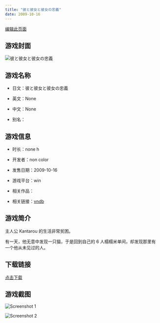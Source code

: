 ```yaml
---
title: "彼と彼女と彼女の忠義"
date: 2009-10-16
---
```

[编辑此页面](https://github.com/ACG-3/ADV3-source/blob/main/source/_posts/games/%E5%BD%BC%E3%81%A8%E5%BD%BC%E5%A5%B3%E3%81%A8%E5%BD%BC%E5%A5%B3%E3%81%AE%E5%BF%A0%E7%BE%A9.md)

## 游戏封面

![彼と彼女と彼女の忠義](https%3A//pan.timero.xyz/onedrive/img_lib_001/%E5%BD%BC%E3%81%A8%E5%BD%BC%E5%A5%B3%E3%81%A8%E5%BD%BC%E5%A5%B3%E3%81%AE%E5%BF%A0%E7%BE%A9_cover.avif)


## 游戏名称

- 日文：彼と彼女と彼女の忠義
- 英文：None
- 中文：None

- 别名：


## 游戏信息

- 时长：none h
- 开发者：non color
- 发售日期：2009-10-16
- 游戏平台：win
- 相关作品：

- 相关链接：[vndb](https://vndb.org/v4211)


## 游戏简介

主人公 Kantarou 的生活非常贫困。

有一天，他无意中发现一只猫，于是回到自己的 6 人榻榻米单间，却发现那里有一个他从未见过的人。




## 下载链接

[点击下载](https://pan.timero.xyz/onedrive/adv_lib_001/%E5%BD%BC%E3%81%A8%E5%BD%BC%E5%A5%B3%E3%81%A8%E5%BD%BC%E5%A5%B3%E3%81%AE%E5%BF%A0%E7%BE%A9)


## 游戏截图


![Screenshot 1](https%3A//pan.timero.xyz/onedrive/img_lib_001/%E5%BD%BC%E3%81%A8%E5%BD%BC%E5%A5%B3%E3%81%A8%E5%BD%BC%E5%A5%B3%E3%81%AE%E5%BF%A0%E7%BE%A9_Screenshot_1.avif)

![Screenshot 2](https%3A//pan.timero.xyz/onedrive/img_lib_001/%E5%BD%BC%E3%81%A8%E5%BD%BC%E5%A5%B3%E3%81%A8%E5%BD%BC%E5%A5%B3%E3%81%AE%E5%BF%A0%E7%BE%A9_Screenshot_2.avif)

